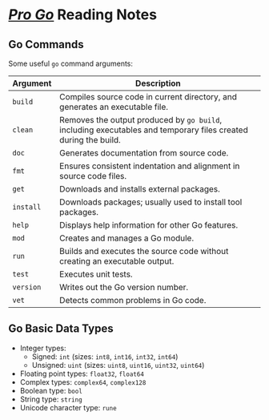 # [_Pro Go_](../books/Pro_Go.pdf) Reading Notes

## Go Commands

Some useful `go` command arguments:

| Argument | Description |
|----------|-------------|
| `build` | Compiles source code in current directory, and generates an executable file. |
| `clean` | Removes the output produced by `go build`, including executables and temporary files created during the build. |
| `doc` | Generates documentation from source code. |
| `fmt` | Ensures consistent indentation and alignment in source code files. |
| `get` | Downloads and installs external packages. |
| `install` | Downloads packages; usually used to install tool packages. |
| `help` | Displays help information for other Go features. |
| `mod` | Creates and manages a Go module. |
| `run` | Builds and executes the source code without creating an executable output. |
| `test` | Executes unit tests. |
| `version` | Writes out the Go version number. |
| `vet` | Detects common problems in Go code. |

## Go Basic Data Types

* Integer types:
    * Signed: `int` (sizes: `int8`, `int16`, `int32`, `int64`)
    * Unsigned: `uint` (sizes: `uint8`, `uint16`, `uint32`, `uint64`)
* Floating point types: `float32`, `float64`
* Complex types: `complex64`, `complex128`
* Boolean type: `bool`
* String type: `string`
* Unicode character type: `rune`